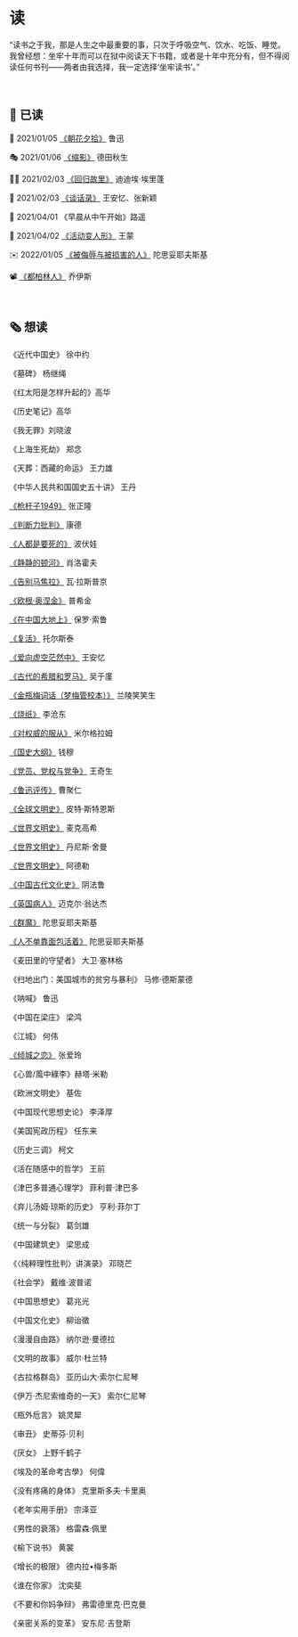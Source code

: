 # 读

“读书之于我，那是人生之中最重要的事，只次于呼吸空气、饮水、吃饭、睡觉。我曾经想：坐牢十年而可以在狱中阅读天下书籍，或者是十年中充分有，但不得阅读任何书刊——两者由我选择，我一定选择‘坐牢读书’。”

<br>

## 📰 已读

🌺 2021/01/05 [《朝花夕拾》](https://book.douban.com/subject/22788645/) 鲁迅

🎭 2021/01/06 [《缩影》](https://book.douban.com/subject/3202953/) 德田秋生

🚶‍♀️ 2021/02/03 [《回归故里》](https://book.douban.com/subject/34942789/) 迪迪埃·埃里蓬

📙 2021/02/03 [《谈话录》](https://book.douban.com/subject/30394391/) 王安忆、张新颖 

🌅 2021/04/01 《早晨从中午开始》路遥

👺 2021/04/02 [《活动变人形》](https://book.douban.com/subject/26810934/) 王蒙

✉️ 2022/01/05 [《被侮辱与被损害的人》](https://book.douban.com/subject/4708144/) 陀思妥耶夫斯基

📽 [《都柏林人》](https://book.douban.com/subject/20412093/) 乔伊斯

<br>

## 🗞 想读

《近代中国史》 徐中约 

《墓碑》 杨继绳 

《红太阳是怎样升起的》高华 

《历史笔记》高华 

《我无罪》刘晓波

《上海生死劫》 郑念 

《天葬：西藏的命运》 王力雄

《中华人民共和国国史五十讲》 王丹

[《枪杆子1949》](https://book.douban.com/subject/3225740/) 张正隆

[《判断力批判》](https://book.douban.com/subject/1137244/) 康德

[《人都是要死的》](https://book.douban.com/subject/1340498/) 波伏娃

[《静静的顿河》](https://book.douban.com/subject/4908877/) 肖洛霍夫

[《告别马焦拉》](https://book.douban.com/subject/1201844/) 瓦·拉斯普京 

[《欧根·奥涅金》](https://book.douban.com/subject/3241695/) 普希金

[《在中国大地上》](https://book.douban.com/subject/35148942/) 保罗·索鲁

[《复活》](https://book.douban.com/subject/1880990/) 托尔斯泰

[《爱向虚空茫然中》](https://book.douban.com/subject/24817332/) 王安忆

[《古代的希腊和罗马》](https://book.douban.com/subject/20431880/) 吴于廑

[《金瓶梅词话（梦梅管校本）》](https://book.douban.com/subject/2054034/) 兰陵笑笑生

[《烧纸》](https://book.douban.com/subject/30441551/) 李沧东

[《对权威的服从》](https://book.douban.com/subject/20477116/) 米尔格拉姆 

[《国史大纲》](https://book.douban.com/subject/26803736/) 钱穆 

[《党员、党权与党争》](https://book.douban.com/subject/5372471/) 王奇生 

[《鲁迅评传》](https://book.douban.com/subject/1491083/) 曹聚仁

[《全球文明史》](https://book.douban.com/subject/1792303/) 皮特·斯特恩斯 

[《世界文明史》](https://book.douban.com/subject/1103066/) 麦克高希

[《世界文明史》](https://book.douban.com/subject/2184884/) 丹尼斯·舍曼 

[《世界文明史》](https://book.douban.com/subject/10518124/) 阿德勒 

[《中国古代文化史》](https://book.douban.com/subject/3062799/) 阴法鲁

[《英国病人》](https://book.douban.com/subject/10583075/) 迈克尔·翁达杰

[《群魔》](https://book.douban.com/subject/26324821/) 陀思妥耶夫斯基

[《人不单靠面包活着》](https://book.douban.com/subject/24871605/) 陀思妥耶夫斯基

《麦田里的守望者》 大卫·塞林格

《扫地出门：美国城市的贫穷与暴利》 马修·德斯蒙德

《呐喊》 鲁迅

《中国在梁庄》 梁鸿

《江城》 何伟

[《倾城之恋》](https://book.douban.com/subject/10757940/) 张爱玲

《心兽/風中綠李》赫塔·米勒

《欧洲文明史》 基佐 

《中国现代思想史论》 李泽厚

《美国宪政历程》 任东来

《历史三调》 柯文

《活在随感中的哲学》 王前

《津巴多普通心理学》 菲利普·津巴多

《弃儿汤姆·琼斯的历史》 亨利·菲尔丁

《统一与分裂》 葛剑雄

《中国建筑史》 梁思成

《〈纯粹理性批判〉讲演录》 邓晓芒

《社会学》 戴维·波普诺 

《中国思想史》 葛兆光

《中国文化史》 柳诒徵 

《漫漫自由路》 纳尔逊·曼德拉

《文明的故事》 威尔·杜兰特 

《古拉格群岛》 亚历山大·索尔仁尼琴

《伊万·杰尼索维奇的一天》 索尔仁尼琴

《瓶外卮言》 姚灵犀 

《审丑》 史蒂芬·贝利

《厌女》 上野千鹤子

《埃及的革命考古學》 何偉

《没有疼痛的身体》 克里斯多夫·卡里奥

《老年实用手册》 宗泽亚

《男性的衰落》 格雷森·佩里

《榆下说书》 黄裳

《增长的极限》 德内拉•梅多斯

《谁在你家》 沈奕斐

《不要和你妈争辩》 弗雷德里克·巴克曼

《亲密关系的变革》 安东尼·吉登斯



